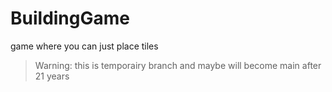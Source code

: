 # BuildingGame
game where you can just place tiles
> Warning: this is temporairy branch and maybe will become main after 21 years
